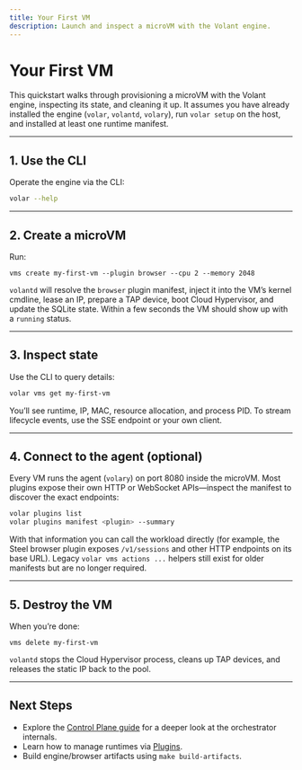 ```yaml
---
title: Your First VM
description: Launch and inspect a microVM with the Volant engine.
---
```


# Your First VM

This quickstart walks through provisioning a microVM with the Volant engine, inspecting its state, and cleaning it up. It assumes you have already installed the engine (`volar`, `volantd`, `volary`), run `volar setup` on the host, and installed at least one runtime manifest.

---

## 1. Use the CLI

Operate the engine via the CLI:

```bash
volar --help
```

---

## 2. Create a microVM

Run:

```
vms create my-first-vm --plugin browser --cpu 2 --memory 2048
```

`volantd` will resolve the `browser` plugin manifest, inject it into the VM’s kernel cmdline, lease an IP, prepare a TAP device, boot Cloud Hypervisor, and update the SQLite state. Within a few seconds the VM should show up with a `running` status.

---

## 3. Inspect state

Use the CLI to query details:

```bash
volar vms get my-first-vm
```

You’ll see runtime, IP, MAC, resource allocation, and process PID. To stream lifecycle events, use the SSE endpoint or your own client.

---

## 4. Connect to the agent (optional)

Every VM runs the agent (`volary`) on port 8080 inside the microVM. Most plugins expose their own HTTP or WebSocket APIs—inspect the manifest to discover the exact endpoints:

```bash
volar plugins list
volar plugins manifest <plugin> --summary
```

With that information you can call the workload directly (for example, the Steel browser plugin exposes `/v1/sessions` and other HTTP endpoints on its base URL). Legacy `volar vms actions ...` helpers still exist for older manifests but are no longer required.

---

## 5. Destroy the VM

When you’re done:

```
vms delete my-first-vm
```

`volantd` stops the Cloud Hypervisor process, cleans up TAP devices, and releases the static IP back to the pool.

---

## Next Steps

- Explore the [Control Plane guide](../guides/control-plane.md) for a deeper look at the orchestrator internals.
- Learn how to manage runtimes via [Plugins](../guides/plugins.md).
- Build engine/browser artifacts using `make build-artifacts`.